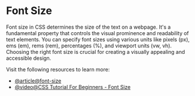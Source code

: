 # Font Size

Font size in CSS determines the size of the text on a webpage. It's a fundamental property that controls the visual prominence and readability of text elements. You can specify font sizes using various units like pixels (px), ems (em), rems (rem), percentages (%), and viewport units (vw, vh). Choosing the right font size is crucial for creating a visually appealing and accessible design.

Visit the following resources to learn more:

- [@article@font-size](https://developer.mozilla.org/en-US/docs/Web/CSS/font-size)
- [@video@CSS Tutorial For Beginners - Font Size](https://www.youtube.com/watch?v=799zrGVpfA8)